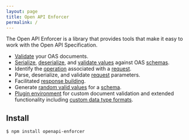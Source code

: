 ```yaml
---
layout: page
title: Open API Enforcer
permalink: /
---
```


The Open API Enforcer is a library that provides tools that make it easy to work with the Open API Specification.

- [Validate](./guide/validate-document) your OAS documents.
- [Serialize](./api/components/schema#serialize), [deserialize](./api/components/schema#deserialize), and [validate values](./api/components/schema#validate) against OAS [schemas](./api/components/schema).
- Identify the [operation](./api/components/operation) associated with a [request](./api/components/openapi#request).
- Parse, deserialize, and validate [request](./api/components/openapi#request) parameters.
- Facilitated [response building](./api/components/schema#populate).
- Generate [random valid values](./api/components/schema#random) for a [schema](./api/components/schema).
- [Plugin environment](./guide/component-plugins) for custom document validation and extended functionality including [custom data type formats](./api/components/schema#definedatatypeformat).

## Install

```sh
$ npm install openapi-enforcer
```
